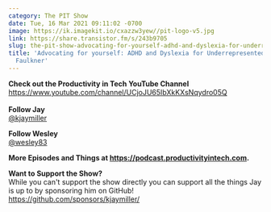 ```yaml
---
category: The PIT Show
date: Tue, 16 Mar 2021 09:11:02 -0700
image: https://ik.imagekit.io/cxazzw3yew//pit-logo-v5.jpg
link: https://share.transistor.fm/s/243b9705
slug: the-pit-show-advocating-for-yourself-adhd-and-dyslexia-for-underrepresented-folks-w-wesley-faulkner
title: 'Advocating for yourself: ADHD and Dyslexia for Underrepresented Folks w/ Wesley
  Faulkner'
---
```


<p><strong>Check out the Productivity in Tech YouTube Channel</strong><br /><a href="https://www.youtube.com/channel/UCjoJU65IbXkKXsNqydro05Q">https://www.youtube.com/channel/UCjoJU65IbXkKXsNqydro05Q<br /></a><br /><strong>Follow Jay</strong><br /><a href="https://twitter.com/kjaymiller">@kjaymiller</a></p><p><strong>Follow Wesley</strong><br /><a href="https://twitter.com/wesley83">@wesley83</a></p><p><strong>More Episodes and Things at </strong><a href="https://podcast.productivityintech.com/"><strong>https://podcast.productivityintech.com</strong></a><strong>.</strong></p><p><strong>Want to Support the Show?</strong><br />While you can't support the show directly you can support all the things Jay is up to by sponsoring him on GitHub!<br /><a href="https://github.com/sponsors/kjaymiller/">https://github.com/sponsors/kjaymiller/</a></p>